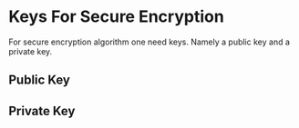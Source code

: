 # Keys For Secure Encryption

For secure encryption algorithm one need keys. Namely a public key and a private key.

## Public Key


## Private Key

